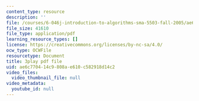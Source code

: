 ```yaml
---
content_type: resource
description: ''
file: /courses/6-046j-introduction-to-algorithms-sma-5503-fall-2005/ae6c770414c9808ae610c582918d14c2_V5hZoJ6uK-s.pdf
file_size: 41610
file_type: application/pdf
learning_resource_types: []
license: https://creativecommons.org/licenses/by-nc-sa/4.0/
ocw_type: OCWFile
resourcetype: Document
title: 3play pdf file
uid: ae6c7704-14c9-808a-e610-c582918d14c2
video_files:
  video_thumbnail_file: null
video_metadata:
  youtube_id: null
---
```

